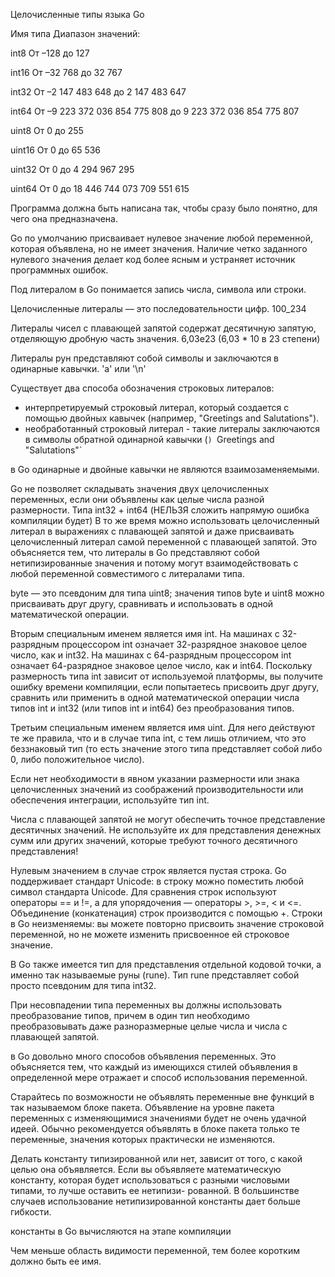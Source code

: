 Целочисленные типы языка Go

Имя типа Диапазон значений:

int8 От –128 до 127

int16 От –32 768 до 32 767

int32 От –2 147 483 648 до 2 147 483 647

int64 От –9 223 372 036 854 775 808 до 9 223 372 036 854 775 807

uint8 От 0 до 255

uint16 От 0 до 65 536

uint32 От 0 до 4 294 967 295

uint64 От 0 до 18 446 744 073 709 551 615

Программа должна быть написана так, чтобы сразу было понятно, для чего она предназначена.

Go по умолчанию присваивает нулевое значение любой переменной, которая объявлена, но не имеет значения. Наличие четко заданного нулевого значения делает код более ясным и устраняет источник программных ошибок.

Под литералом в Go понимается запись числа, символа или строки.

Целочисленные литералы — это последовательности цифр.  100_234

Литералы чисел с плавающей запятой содержат десятичную запятую, отделяющую дробную часть значения. 6,03e23  (6,03 * 10 в 23 степени)

Литералы рун представляют собой символы и заключаются в одинарные кавычки. 'a' или '\n'

Существует два способа обозначения строковых литералов:  

- интерпретируемый строковый литерал, который создается с помощью двойных кавычек (например, "Greetings and Salutations").
- необработанный строковый литерал - такие литералы заключаются в символы обратной одинарной кавычки (` )  `Greetings and
"Salutations"`

в Go одинарные и двойные кавычки не являются взаимозаменяемыми. 

Go не позволяет складывать значения двух целочисленных переменных, если они объявлены как целые числа разной размерности. Типа int32 + int64 (НЕЛЬЗЯ сложить напрямую ошибка компиляции будет)
В то же время можно использовать целочисленный литерал в выражениях с плавающей запятой и даже присваивать целочисленный литерал самой переменной с плавающей запятой. Это объясняется тем, что литералы в Go представляют собой нетипизированные
значения и потому могут взаимодействовать с любой переменной совместимого с литералами типа. 

byte — это псевдоним для типа uint8; значения типов byte и uint8 можно присваивать друг другу, сравнивать и использовать в одной математической операции.

Вторым специальным именем является имя int. На машинах с 32-разрядным процессором int означает 32-разрядное знаковое целое число, как и int32. На машинах с 64-разрядным процессором int означает 64-разрядное знаковое целое
число, как и int64. Поскольку размерность типа int зависит от используемой платформы, вы получите ошибку времени компиляции, если попытаетесь присвоить друг другу, сравнить или применить в одной математической операции
числа типов int и int32 (или типов int и int64) без преобразования типов.

Третьим специальным именем является имя uint. Для него действуют те же правила, что и в случае типа int, с тем лишь отличием, что это беззнаковый тип
(то есть значение этого типа представляет собой либо 0, либо положительное число).

Если нет необходимости в явном указании размерности или знака целочисленных значений из соображений производительности или обеспечения интеграции, используйте тип int.

Числа с плавающей запятой не могут обеспечить точное представление десятичных значений. Не используйте их для представления денежных сумм или других значений, которые требуют точного десятичного представления!

Нулевым значением в случае строк является пустая строка. Go поддерживает стандарт Unicode: в строку можно поместить любой символ стандарта Unicode. Для сравнения строк используют
операторы == и !=, а для упорядочения — операторы >, >=, < и <=. Объединение (конкатенация) строк производится с помощью +.
Строки в Go неизменяемы: вы можете повторно присвоить значение строковой переменной, но не можете изменить присвоенное ей строковое значение.

В Go также имеется тип для представления отдельной кодовой точки, а именно так называемые руны (rune). Тип rune представляет собой просто псевдоним для типа int32.

При несовпадении типа переменных вы должны использовать преобразование типов, причем в один тип необходимо преобразовывать даже разноразмерные целые числа и числа с плавающей запятой. 

в Go довольно много способов объявления переменных. Это объясняется тем, что каждый из имеющихся стилей объявления в определенной мере отражает и способ использования переменной. 

Старайтесь по возможности не объявлять переменные вне функций в так называемом блоке пакета. Объявление на уровне пакета переменных с изменяющимися значениями будет не очень удачной идеей. 
Обычно рекомендуется объявлять в блоке пакета только те переменные, значения которых практически не изменяются.

Делать константу типизированной или нет, зависит от того, с какой целью она объявляется. Если вы объявляете математическую константу, которая будет использоваться с разными числовыми типами, то лучше оставить ее нетипизи-
рованной. В большинстве случаев использование нетипизированной константы дает больше гибкости. 

 константы в Go вычисляются на этапе компиляции
 
 Чем меньше область видимости переменной, тем более коротким должно быть ее имя.
